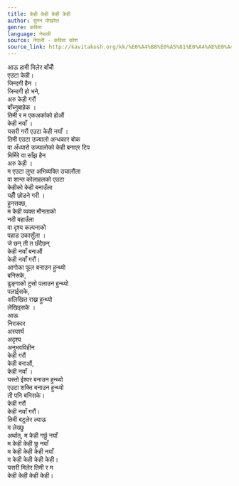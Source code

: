 ```yaml
---
title: केही केही केही केही
author: सुमन पोखरेल
genre: कविता
language: नेपाली
source: नेपाली - कविता कोश
source_link: http://kavitakosh.org/kk/%E0%A4%B8%E0%A5%81%E0%A4%AE%E0%A4%A8_%E0%A4%AA%E0%A5%8B%E0%A4%96%E0%A4%B0%E0%A5%87%E0%A4%B2
---
```


आऊ हामी मिलेर बाँचौँ  
एउटा केही।  
जिन्दगी हैन ।  
जिन्दगी हो भने,  
अरु केही गरौं  
बाँच्नुबाहेक ।  
तिमी र म एकअर्काको होऔं  
केही नयाँ ।  
यसरी गरौं एउटा केही नयाँ ।  
तिमी एउटा उज्यालो अन्धकार बोक  
वा अँध्यारो उज्यालोको केही बनाएर टिप  
मिर्मिरे वा साँझ हैन  
अरु केही ।  
म एउटा लुप्त अभिव्यक्ति उचालौंला  
वा शान्त कोलाहलको एउटा  
केहीको केही बनाउँला  
यहीँ छोडने गरी ।  
हुनसक्छ,  
म केही व्यक्त मौनताको  
नदी बहाउँला  
वा दृश्य कल्पनाको  
पहाड उकासुँला ।  
जे छन् ती त छँदैछन्  
केही नयाँ बनाऔं  
केही नयाँ गरौं।  
आगोका फूल बनाउन हुन्थ्यो  
बनिसके,  
ढुङ्गाको टुसो पलाउन हुन्थ्यो  
पलाईसके,  
अलिखित राख्न हुन्थ्यो  
लेखिइसके ।  
आऊ  
निराकार  
अस्पर्श्य  
अदृश्य  
अनुभवविहीन  
केही गरौं  
केही बनाऔं,  
केही नयाँ ।  
यस्तो ईश्वर बनाउन हुन्थ्यो  
एउटा शक्ति बनाउन हुन्थ्यो  
ती पनि बनिसके।  
केही गरौं  
केही नयाँ गरौं।  
तिमी बटुलेर ल्याऊ  
म लेख्छु  
अर्थात्, म केही गर्छु नयाँ  
म केही केही छु नयाँ  
म केही केही केही नयाँ  
म केही केही केही केही।  
यसरी मिलेर तिमी र म  
केही केही केही केही।
